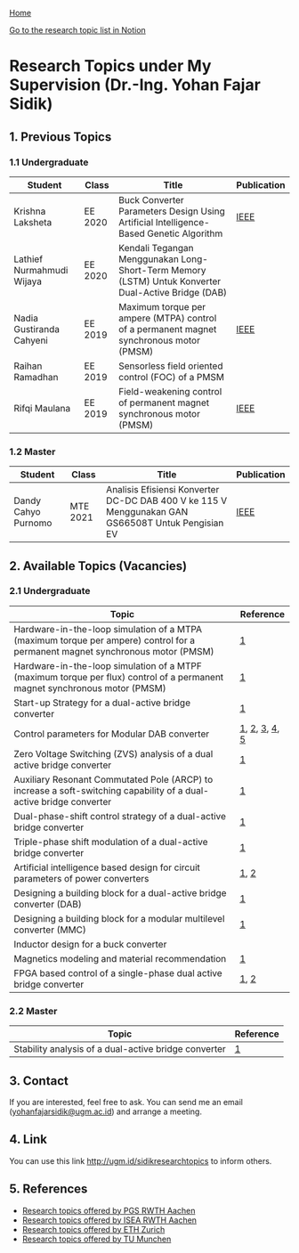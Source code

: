[Home](https://github.com/Dr-Sidik/.github/blob/main/README.md)

[Go to the research topic list in Notion](https://catatansidik.notion.site/1ed74f3498a54852a6eeee2ff914b5bf?v=5912f14cbd1d403d81607938e51e8096)

# Research Topics under My Supervision (Dr.-Ing. Yohan Fajar Sidik)

## 1. Previous Topics

### 1.1 Undergraduate

| Student  |  Class  |  Title  | Publication  |   
|---|---|---|---|
| Krishna Laksheta | EE 2020 | Buck Converter Parameters Design Using Artificial Intelligence-Based Genetic Algorithm | [IEEE](https://ieeexplore.ieee.org/document/10808195) |
| Lathief Nurmahmudi Wijaya | EE 2020 | Kendali Tegangan Menggunakan Long-Short-Term Memory (LSTM) Untuk Konverter Dual-Active Bridge (DAB) | |
| Nadia Gustiranda Cahyeni   | EE 2019  |  Maximum torque per ampere (MTPA) control of a permanent magnet synchronous motor (PMSM) |   [IEEE](https://ieeexplore.ieee.org/abstract/document/10317697) |
| Raihan Ramadhan | EE 2019 | Sensorless field oriented control (FOC) of a PMSM |  |
| Rifqi Maulana | EE 2019 | Field-weakening control of permanent magnet synchronous motor (PMSM) | [IEEE](https://ieeexplore.ieee.org/abstract/document/10317741) |

### 1.2 Master

| Student  |  Class  |  Title  | Publication  |   
|---|---|---|---|
| Dandy Cahyo Purnomo | MTE 2021 | Analisis Efisiensi Konverter DC-DC DAB 400 V ke 115 V Menggunakan GAN GS66508T Untuk Pengisian EV | [IEEE](https://ieeexplore.ieee.org/document/10512463) |

## 2. Available Topics (Vacancies)

### 2.1 Undergraduate

| Topic | Reference |
| ---   |  ---     |
| Hardware-in-the-loop simulation of a MTPA (maximum torque per ampere) control for a permanent magnet synchronous motor (PMSM) | [1](https://repository.tudelft.nl/islandora/object/uuid:826849d2-32e1-400a-a7a3-de1b9201d97a?collection=education) |
| Hardware-in-the-loop simulation of a MTPF (maximum torque per flux) control of a permanent magnet synchronous motor (PMSM) | [1](https://ieeexplore.ieee.org/abstract/document/7841413) |
| Start-up Strategy for a dual-active bridge converter | [1](https://ieeexplore.ieee.org/abstract/document/10121643) |
| Control parameters for Modular DAB converter | [1](https://ieeexplore.ieee.org/abstract/document/7403968), [2](https://ieeexplore.ieee.org/stamp/stamp.jsp?tp=&arnumber=6626418), [3](https://publications.rwth-aachen.de/record/834674/files/834674.pdf), [4](https://ieeexplore.ieee.org/abstract/document/8056215), [5](https://ieeexplore.ieee.org/stamp/stamp.jsp?tp=&arnumber=9663164) |
| Zero Voltage Switching (ZVS) analysis of a dual active bridge converter | [1](https://ieeexplore.ieee.org/abstract/document/9146771) |
| Auxiliary Resonant Commutated Pole (ARCP) to increase a soft-switching capability of a dual-active bridge converter | [1](https://ieeexplore.ieee.org/stamp/stamp.jsp?tp=&arnumber=6910857) |
| Dual-phase-shift control strategy of a dual-active bridge converter | [1](https://ieeexplore.ieee.org/document/5944548) |
| Triple-phase shift modulation of a dual-active bridge converter | [1](https://ieeexplore.ieee.org/abstract/document/7778233) |
| Artificial intelligence based design for circuit parameters of power converters | [1](https://ieeexplore.ieee.org/document/9457042), [2](https://ieeexplore.ieee.org/stamp/stamp.jsp?tp=&arnumber=9296920) |
| Designing a building block for a dual-active bridge converter (DAB) | [1](https://www.taraztechnologies.com/product/power-electronics-modules/power/full-bridge-inverter-development-kit/) |
| Designing a building block for a modular multilevel converter (MMC) | [1](https://www.taraztechnologies.com/product/power-electronics-modules/power/half-bridge-mppt-development-kit/) |
| Inductor design for a buck converter | |
| Magnetics modeling and material recommendation | [1](https://ieeexplore.ieee.org/abstract/document/10232911) |
| FPGA based control of a single-phase dual active bridge converter | [1](https://ieeexplore.ieee.org/abstract/document/6020548), [2](https://ieeexplore.ieee.org/stamp/stamp.jsp?tp=&arnumber=7048698) |

### 2.2 Master

| Topic | Reference |
| ---   |  ---     |
| Stability analysis of a dual-active bridge converter | [1](https://ieeexplore.ieee.org/abstract/document/9468398) |

## 3. Contact

If you are interested, feel free to ask. You can send me an email (yohanfajarsidik@ugm.ac.id) and arrange a meeting.

## 4. Link

You can use this link http://ugm.id/sidikresearchtopics to inform others.

## 5. References

- [Research topics offered by PGS RWTH Aachen](https://www.pgs.eonerc.rwth-aachen.de/cms/E-ON-ERC-PGS/Studium/~euyl/Studien-und-Abschlussarbeiten/lidx/1/)
- [Research topics offered by ISEA RWTH Aachen](https://www.isea.rwth-aachen.de/cms/ISEA/Studium/~pcwk/Studien-und-Abschlussarbeiten/lidx/1/)
- [Research topics offered by ETH Zurich](https://pes.ee.ethz.ch/education/semester-and-master-theses.html)
- [Research topics offered by TU Munchen](https://www.epe.ed.tum.de/en/hlu/student-projects-1/open-topics/)
  
